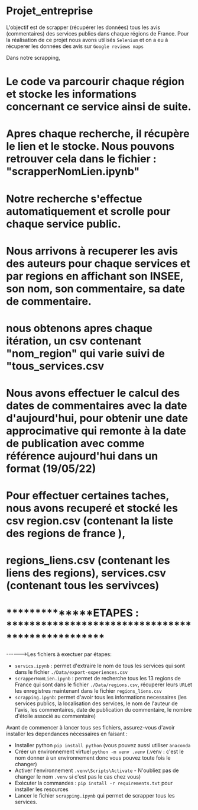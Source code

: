 # Projet_entreprise

L'objectif est de scrapper (récupérer les données) tous les avis (commentaires) des services publics dans chaque régions de France.
Pour la réalisation de ce projet nous avons utilisés `Selenium` et on a eu à récuperer les données des avis sur `Google reviews maps`

Dans notre scrapping,

# Le code va parcourir chaque région et stocke les informations concernant ce service ainsi de suite.

# Apres chaque recherche, il récupère le lien et le stocke.  Nous pouvons retrouver cela dans le fichier : "scrapperNomLien.ipynb"



# Notre recherche s'effectue automatiquement et scrolle pour chaque service public.

# Nous arrivons à recuperer les avis des auteurs pour chaque services et par regions en affichant son INSEE, son nom, son commentaire, sa date de commentaire.

# nous obtenons apres chaque itération, un csv contenant "nom_region" qui varie suivi de "tous_services.csv

# Nous avons effectuer le calcul des dates de commentaires avec la date d'aujourd'hui, pour obtenir une date approcimative qui remonte à la date de publication avec comme référence aujourd'hui dans un format (19/05/22)


# Pour effectuer certaines taches, nous avons recuperé et stocké les csv region.csv (contenant la liste des regions de france ),
# regions_liens.csv (contenant les liens des regions), services.csv (contenant tous les servivces)


# **************ETAPES : *************************************************
 ------>Les fichiers à exectuer par étapes:  
- `servics.ipynb` : permet d'extraire le nom de tous les services qui sont dans le fichier `./Data/export-experiences.csv`  
- `scrapperNomLien.ipynb` : permet de recherche tous les 13 regions de France qui sont dans le fichier `./Data/regions.csv`, récuperer leurs `URL`et les enregistres maintenant dans le fichier `regions_liens.csv`
- `scrapping.ipynb`: permet d'avoir tous les informations necessaires (les services publics, la localisation des services, le nom de l'auteur de l'avis, les commentaires, date de publication du commentaire, le nombre d'étoile associé au commentaire)

Avant de commencer à lancer tous ses fichiers, assurez-vous d'avoir installer les dependances nécessaires en faisant :
- Installer python `pip install python` (vous pouvez aussi utiliser `anaconda`
- Créer un environnement virtuel `python -m venv .venv` (.venv : c'est le nom donner à un environnement donc vous pouvez toute fois le changer)
- Activer l'environnement `.venv\Scripts\Activate` - N'oubliez pas de changer le nom `.venv`  si c'est pas le cas chez vous)
- Exécuter la commandes : `pip install -r requirements.txt` pour installer les resources
- Lancer le fichier `scrapping.ipynb` qui permet de scrapper tous les services.




